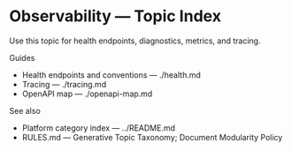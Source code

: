 # Observability — Topic Index

Use this topic for health endpoints, diagnostics, metrics, and tracing.

Guides
- Health endpoints and conventions — ./health.md
- Tracing — ./tracing.md
- OpenAPI map — ./openapi-map.md

See also
- Platform category index — ../README.md
- RULES.md — Generative Topic Taxonomy; Document Modularity Policy
